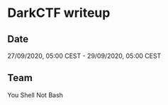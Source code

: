 # DarkCTF writeup

## Date
27/09/2020, 05:00 CEST - 29/09/2020, 05:00 CEST

## Team
You Shell Not Bash
